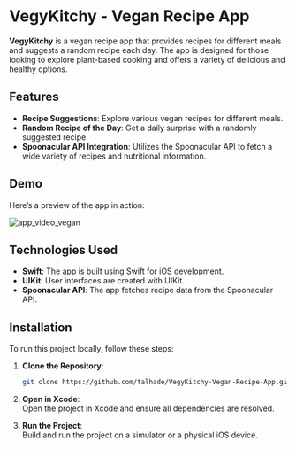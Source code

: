 # VegyKitchy - Vegan Recipe App

**VegyKitchy** is a vegan recipe app that provides recipes for different meals and suggests a random recipe each day. The app is designed for those looking to explore plant-based cooking and offers a variety of delicious and healthy options.

## Features

- **Recipe Suggestions**: Explore various vegan recipes for different meals.
- **Random Recipe of the Day**: Get a daily surprise with a randomly suggested recipe.
- **Spoonacular API Integration**: Utilizes the Spoonacular API to fetch a wide variety of recipes and nutritional information.

## Demo

Here’s a preview of the app in action:

![app_video_vegan](https://user-images.githubusercontent.com/114522498/204005122-3ffda4ff-b6b3-4be8-8063-e56b6b72999e.gif)

## Technologies Used

- **Swift**: The app is built using Swift for iOS development.
- **UIKit**: User interfaces are created with UIKit.
- **Spoonacular API**: The app fetches recipe data from the Spoonacular API.

## Installation

To run this project locally, follow these steps:

1. **Clone the Repository**:
   ```bash
   git clone https://github.com/talhade/VegyKitchy-Vegan-Recipe-App.git
2. **Open in Xcode**:  
   Open the project in Xcode and ensure all dependencies are resolved.

3. **Run the Project**:  
   Build and run the project on a simulator or a physical iOS device.
